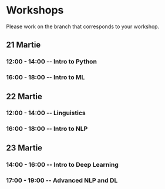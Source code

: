 # Workshops

Please work on the branch that corresponds to your workshop.

## 21 Martie

### 12:00 - 14:00 -- Intro to Python

### 16:00 - 18:00 -- Intro to ML

## 22 Martie

### 12:00 - 14:00 -- Linguistics

### 16:00 - 18:00 -- Intro to NLP

## 23 Martie

### 14:00 - 16:00 -- Intro to Deep Learning

### 17:00 - 19:00 -- Advanced NLP and DL
